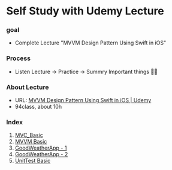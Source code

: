 Self Study with Udemy Lecture
====================

### goal 

 - Complete Lecture "MVVM Design Pattern Using Swift in iOS"

   

### Process

- Listen Lecture -> Practice -> Summry Important things :man_student:

### About Lecture 

- URL:  [MVVM Design Pattern Using Swift in iOS | Udemy](https://www.udemy.com/course/mastering-mvvm-for-ios/) 
- 94class, about 10h

### Index

1. [MVC_Basic](https://github.com/tootoomaa/MyStudyRoom/tree/master/MVVMDesignPattern/note/1_MVC_Basic.md)
2. [MVVM Basic](https://github.com/tootoomaa/MyStudyRoom/tree/master/MVVMDesignPattern/note/2_MVVM_Basic.md)
3. [GoodWeatherApp - 1](https://github.com/tootoomaa/MyStudyRoom/tree/master/MVVMDesignPattern/note/3_GoodWeatherApp.md)
4. [GoodWeatherApp - 2](https://github.com/tootoomaa/MyStudyRoom/tree/master/MVVMDesignPattern/note/4_GoodWeatherApp_2.md)
5. [UnitTest Basic](https://github.com/tootoomaa/MyStudyRoom/tree/master/MVVMDesignPattern/note/5_UnitTestBasic.md)

